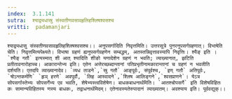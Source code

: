 ```yaml
---
index:  3.1.141
sutra:  श्याद्व्यधास्रु संस्वतीणवसावहृलिहश्लिषश्वसश्च
vritti:  padamanjari
---
```


	श्याद्व्यधासु संस्वतीणवसावहृलिहश्लिषश्वसश्च।। अनुपसर्गादिति निवृत्तमिति। उत्तरसूत्रे पुनरनुपसर्गग्रहणात्। विभाषेति चेति। निवृत्तमित्यपेक्ष्यते। विभाषा ग्रहणं ह्यनुपसर्गग्रहणेन सम्बद्धम्, अतस्तन्निवृत्तावस्यापि निवृत्तिः। श्यैङ् इति । `श्यैङ् गतौ` इत्यस्मात् शी आत् श्यादिति शीङो यणादेशेन ग्रहणं न भवति; व्याख्यानात्, झटिति प्रतीतावनारोहाच्च। आकारान्तेभ्य इति। एतेन अत्तेरच्छब्दान्तानां पतिप्रभृतीनामकारान्तानां च ग्रहणं न भवतीति दर्शयति। एतदपि व्याख्यानादेव। `व्यध ताडने`,`स्रु गतौ` आङ्पूर्वः, संपूर्वश्च, `इण् गतौ` अतिपूर्वः, `षोऽन्तकर्मणि` `हृञ् हरणे` अवपूर्वौ, `लिह आस्वादने`,`श्लिष आलिङ्गने`,`श्वसप्राणने`। येऽत्र सोपसर्गास्तेभ्यः सोपसर्गेभ्य एव भवति, शेषेभ्यस्त्वविशेषेण। बाधकबाधनार्थमिति। `आतश्चोपसर्गे` इति विशेषविहितः कः सामान्यविहितस्य णस्य बाधकः, तद्वाधनार्थमिदम्। एतेनावस्यतेरुपादानं व्याख्यातम्। अवश्याय इति। पूर्ववद्युक्।।
